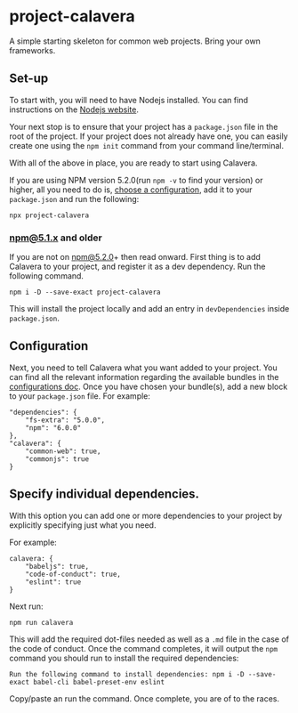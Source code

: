# project-calavera

A simple starting skeleton for common web projects. Bring your own frameworks.

## Set-up

To start with, you will need to have Nodejs installed. You can find instructions on the [Nodejs website](https://nodejs.org/en/).

Your next stop is to ensure that your project has a `package.json` file in the root of the project. If your project does not already have one, you can easily create one using the `npm init` command from your command line/terminal.

With all of the above in place, you are ready to start using Calavera.

If you are using NPM version 5.2.0(run `npm -v` to find your version) or higher, all you need to do is, [choose a configuration](configurations.md), add it to your `package.json` and run the following:

```
npx project-calavera
```

### npm@5.1.x and older

If you are not on npm@5.2.0+ then read onward. First thing is to add Calavera to your project, and register it as a dev dependency. Run the following command.

```
npm i -D --save-exact project-calavera
```

This will install the project locally and add an entry in `devDependencies` inside `package.json`.

## Configuration

Next, you need to tell Calavera what you want added to your project. You can find all the relevant information regarding the available bundles in the [configurations doc](CONFIGURATION.md). Once you have chosen your bundle(s), add a new block to your `package.json` file. For example:

```
"dependencies": {
    "fs-extra": "5.0.0",
    "npm": "6.0.0"
},
"calavera": {
    "common-web": true,
    "commonjs": true
}
```

## Specify individual dependencies.

With this option you can add one or more dependencies to your project by explicitly specifying just what you need.

For example:

```
calavera: {
    "babeljs": true,
    "code-of-conduct": true,
    "eslint": true
}
```

Next run:

```
npm run calavera
```

This will add the required dot-files needed as well as a `.md` file in the case of the code of conduct. Once the command completes, it will output the `npm` command you should run to install the required dependencies:

```
Run the following command to install dependencies: npm i -D --save-exact babel-cli babel-preset-env eslint
```

Copy/paste an run the command. Once complete, you are of to the races.
